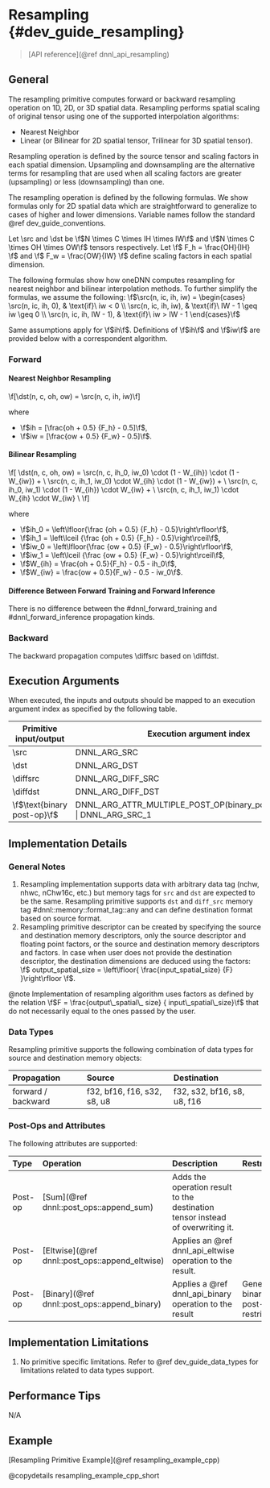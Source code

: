 Resampling {#dev_guide_resampling}
=====================================

>
> [API reference](@ref dnnl_api_resampling)
>

## General

The resampling primitive computes forward or backward resampling operation on
1D, 2D, or 3D spatial data. Resampling performs spatial scaling of original
tensor using one of the supported interpolation algorithms:
- Nearest Neighbor
- Linear (or Bilinear for 2D spatial tensor, Trilinear for 3D spatial tensor).

Resampling operation is defined by the source tensor and scaling factors in
each spatial dimension. Upsampling and downsampling are the alternative terms
for resampling that are used when all scaling factors are greater (upsampling)
or less (downsampling) than one.

The resampling operation is defined by the following formulas. We show formulas
only for 2D spatial data which are straightforward to generalize to cases of
higher and lower dimensions. Variable names follow the standard
@ref dev_guide_conventions.

Let \src and \dst be \f$N \times C \times IH \times IW\f$ and \f$N
\times C \times OH \times OW\f$ tensors respectively. Let
\f$ F_h = \frac{OH}{IH} \f$ and \f$ F_w = \frac{OW}{IW} \f$ define scaling
factors in each spatial dimension.

The following formulas show how oneDNN computes resampling for nearest neighbor
and bilinear interpolation methods.
To further simplify the formulas, we assume the following:
\f$\src(n, ic, ih, iw) = \begin{cases}
\src(n, ic, ih, 0), & \text{if}\ iw < 0 \\
\src(n, ic, ih, iw), & \text{if}\ IW - 1 \geq iw \geq 0 \\
\src(n, ic, ih, IW - 1), & \text{if}\ iw > IW - 1
\end{cases}\f$

Same assumptions apply for \f$ih\f$. Definitions of \f$ih\f$ and \f$iw\f$ are
provided below with a correspondent algorithm.

### Forward

#### Nearest Neighbor Resampling

\f[\dst(n, c, oh, ow) =  \src(n, c, ih, iw)\f]

where

- \f$ih = [\frac{oh + 0.5} {F_h} - 0.5]\f$,
- \f$iw = [\frac{ow + 0.5} {F_w} - 0.5]\f$.

#### Bilinear Resampling

\f[
    \dst(n, c, oh, ow) =
            \src(n, c, ih_0, iw_0) \cdot (1 - W_{ih}) \cdot (1 - W_{iw}) + \\
            \src(n, c, ih_1, iw_0) \cdot W_{ih} \cdot (1 - W_{iw}) + \\
            \src(n, c, ih_0, iw_1) \cdot (1 - W_{ih}) \cdot W_{iw} + \\
            \src(n, c, ih_1, iw_1) \cdot W_{ih} \cdot W_{iw} \\
\f]

where
- \f$ih_0 = \left\lfloor{\frac {oh + 0.5} {F_h} - 0.5}\right\rfloor\f$,
- \f$ih_1 = \left\lceil {\frac {oh + 0.5} {F_h} - 0.5}\right\rceil\f$,
- \f$iw_0 = \left\lfloor{\frac {ow + 0.5} {F_w} - 0.5}\right\rfloor\f$,
- \f$iw_1 = \left\lceil {\frac {ow + 0.5} {F_w} - 0.5}\right\rceil\f$,
- \f$W_{ih} = \frac{oh + 0.5}{F_h} - 0.5 - ih_0\f$,
- \f$W_{iw} = \frac{ow + 0.5}{F_w} - 0.5 - iw_0\f$.


#### Difference Between Forward Training and Forward Inference

There is no difference between the #dnnl_forward_training
and #dnnl_forward_inference propagation kinds.

### Backward

The backward propagation computes \diffsrc based on \diffdst.

## Execution Arguments

When executed, the inputs and outputs should be mapped to an execution
argument index as specified by the following table.

| Primitive input/output      | Execution argument index                                                  |
|-----------------------------|---------------------------------------------------------------------------|
| \src                        | DNNL_ARG_SRC                                                              |
| \dst                        | DNNL_ARG_DST                                                              |
| \diffsrc                    | DNNL_ARG_DIFF_SRC                                                         |
| \diffdst                    | DNNL_ARG_DIFF_DST                                                         |
| \f$\text{binary post-op}\f$ | DNNL_ARG_ATTR_MULTIPLE_POST_OP(binary_post_op_position) \| DNNL_ARG_SRC_1 |

## Implementation Details

### General Notes

1. Resampling implementation supports data with arbitrary data tag (nchw, nhwc,
   nChw16c, etc.) but memory tags for `src` and `dst` are expected to be the
   same. Resampling primitive supports `dst` and `diff_src` memory tag
   #dnnl::memory::format_tag::any and can define destination format based on
   source format.
2. Resampling primitive descriptor can be created by specifying the source and
   destination memory descriptors, only the source descriptor and floating
   point factors, or the source and destination memory descriptors and factors.
   In case when user does not provide the destination descriptor, the
   destination dimensions are deduced using the factors:
   \f$
     output\_spatial\_size = \left\lfloor{
        \frac{input\_spatial\_size} {F}
     }\right\rfloor
   \f$.

@note
    Implementation of resampling algorithm uses factors as defined by the
    relation \f$F = \frac{output\_spatial\_ size} {
    input\_spatial\_size}\f$ that do not necessarily equal to the ones passed
    by the user.


### Data Types

Resampling primitive supports the following combination of data types for
source and destination memory objects:

| Propagation        | Source                      | Destination                 |
|:-------------------|:----------------------------|:----------------------------|
| forward / backward | f32, bf16, f16, s32, s8, u8 | f32, s32, bf16, s8, u8, f16 |

### Post-Ops and Attributes

The following attributes are supported:

| Type    | Operation                                      | Description                                                                    | Restrictions                        |
|:--------|:-----------------------------------------------|:-------------------------------------------------------------------------------|:------------------------------------|
| Post-op | [Sum](@ref dnnl::post_ops::append_sum)         | Adds the operation result to the destination tensor instead of overwriting it. |                                     |
| Post-op | [Eltwise](@ref dnnl::post_ops::append_eltwise) | Applies an @ref dnnl_api_eltwise operation to the result.                      |                                     |
| Post-op | [Binary](@ref dnnl::post_ops::append_binary)   | Applies a @ref dnnl_api_binary operation to the result                         | General binary post-op restrictions |

## Implementation Limitations

1. No primitive specific limitations. Refer to @ref dev_guide_data_types for
   limitations related to data types support.

## Performance Tips

N/A

## Example

[Resampling Primitive Example](@ref resampling_example_cpp)

@copydetails resampling_example_cpp_short
